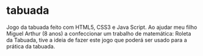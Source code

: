 # tabuada
Jogo da tabuada feito com HTML5, CSS3 e Java Script.
Ao ajudar meu filho Miguel Arthur (8 anos) a confeccionar um trabalho de matemática: Roleta da Tabuada,
tive a ideia de fazer este jogo que poderá ser usado para a prática da tabuada.
